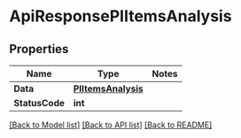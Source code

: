 # ApiResponsePIItemsAnalysis

## Properties
Name | Type | Notes
------------ | ------------- | -------------
**Data** | **[**PIItemsAnalysis**](../Model/PIItemsAnalysis.md)**
**StatusCode** | **int**

[[Back to Model list]](../../README.md#documentation-for-models) [[Back to API list]](../../README.md#documentation-for-api-endpoints) [[Back to README]](../../README.md)
